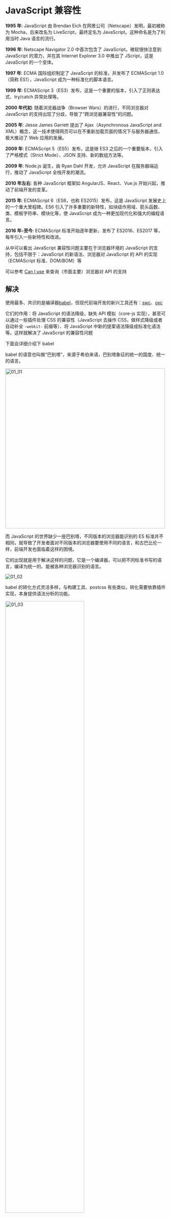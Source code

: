# JavaScript 兼容性

**1995 年**: JavaScript 由 Brendan Eich 在网景公司（Netscape）发明，最初被称为 Mocha，后来改名为 LiveScript，最终定名为 JavaScript。这种命名是为了利用当时 Java 语言的流行。

**1996 年**: Netscape Navigator 2.0 中首次包含了 JavaScript。微软很快注意到 JavaScript 的潜力，并在其 Internet Explorer 3.0 中推出了 JScript，这是 JavaScript 的一个变体。

**1997 年**: ECMA 国际组织制定了 JavaScript 的标准，并发布了 ECMAScript 1.0（简称 ES1），JavaScript 成为一种标准化的脚本语言。

**1999 年**: ECMAScript 3（ES3）发布，这是一个重要的版本，引入了正则表达式、try/catch 异常处理等。

**2000 年代初**: 随着浏览器战争（Browser Wars）的进行，不同浏览器对 JavaScript 的支持出现了分歧，导致了“跨浏览器兼容性”的问题。

**2005 年**: Jesse James Garrett 提出了 Ajax（Asynchronous JavaScript and XML）概念，这一技术使得网页可以在不重新加载页面的情况下与服务器通信，极大推动了 Web 应用的发展。

**2009 年**: ECMAScript 5（ES5）发布，这是继 ES3 之后的一个重要版本，引入了严格模式（Strict Mode）、JSON 支持、新的数组方法等。

**2009 年**: Node.js 诞生，由 Ryan Dahl 开发，允许 JavaScript 在服务器端运行，推动了 JavaScript 全栈开发的潮流。

**2010 年左右**: 各种 JavaScript 框架如 AngularJS、React、Vue.js 开始兴起，推动了前端开发的变革。

**2015 年**: ECMAScript 6（ES6，也称 ES2015）发布，这是 JavaScript 发展史上的一个重大里程碑。ES6 引入了许多重要的新特性，如块级作用域、箭头函数、类、模板字符串、模块化等，使 JavaScript 成为一种更加现代化和强大的编程语言。

**2016 年-至今**: ECMAScript 标准开始逐年更新，发布了 ES2016、ES2017 等，每年引入一些新特性和改进。


从中可以看出 JavaScript 兼容性问题主要在于浏览器环境的 JavaScript 的支持，包括不限于：JavaScript 的新语法、浏览器对 JavaScript 的 API 的实现（ECMAScript 标准、DOM/BOM）等

可以参考 [Can I use](https://caniuse.com/) 来查询（市面主要）浏览器对 API 的支持


## 解决

使用最多、共识的是编译器[babel](https://babeljs.io/)，但现代前端开发的新兴工具还有：[swc](https://github.com/swc-project/swc)、[oxc](https://github.com/oxc-project/oxc)

它们的作用：将 JavaScript 的语法降级，缺失 API 模拟（core-js 实现），甚至可以通过一些插件处理 CSS 的兼容性（JavaScript 去操作 CSS，做样式降级或者自动补全 `-webkit-` 前缀等）、将 JavaScript 中新的提案语法降级成标准化语法等。这样就解决了 JavaScript 的兼容性问题

下面会详细介绍下 babel

babel 的语意也叫做“巴别塔”，来源于希伯来语，巴别塔象征的统一的国度、统一的语言。

<img src="./../.images/chapter-4/01_01.png" alt="01_01" style="height: 500px" />

而 JavaScript 的世界缺少一座巴别塔，不同版本的浏览器能识别的 ES 标准并不相同，就导致了开发者面对不同版本的浏览器要使用不同的语言，和古巴比伦一样，前端开发也面临着这样的困境。

它的出现就是用于解决这样的问题，它是一个编译器，可以把不同标准书写的语言，编译为统一的、能被各种浏览器识别的语言。

<img src="./../.images/chapter-4/01_02.png" alt="01_02" />

babel 的转化方式灵活多样，与构建工具、postcss 有些类似，转化需要依靠插件实现，本身提供语法分析的功能。

<img src="./../.images/chapter-4/01_03.png" alt="01_03" style="width: 70%"/>

## Babel

官网：[babel](https://babeljs.io/)，中文网：[babel 中文网](https://babel.nodejs.cn/)

babel playground：https://babeljs.io/repl

### 使用

单独使用 babel，需要使用到`@babel/cli`和`@babel/core`这两个库。

`@babel/cli`：babel 核心库，提供了编译所需的所有 api

`@babel/core`：提供一个命令行工具，调用核心库的 api 完成编译

1. 安装：

   ```shell
   pnpm add -D @babel/core @babel/cli
   ```

2. 使用`@babel/cli`编译：

   ```shell
   # 按文件编译，--out-file 可以缩写为 -o，
   npx babel target.js --out-file output.js

   # 案目录编译, --out-dir 可以缩写为 -d
   npx babel src --out-dir lib
   ```

   其中还可以指定参数：

   - --watch（可以缩写为-w）可以在每次更改文件时编译文件

   - --source-maps（可以缩写为-s）来添加映射文件

   更多命令行参数参考：[docs babel-cli](https://babel.nodejs.cn/docs/babel-cli)

3. 使用 babel 插件

   一般情况下，我们使用 babel 的大部分功能是基于插件的，要启用这个功能需要

   - 使用 babel 的配置文件（babel 编译的入口）

     可以是`babel.config.json`、`.babel.json`、`.babelrc`，甚至可以在`package.json`中配置选项

     配置文件内容结构类似于：

     ```json
     {
     	"presets": [...],
         "plugins": [...]
     }
     ```

   - 根据经验、文档、插件仓库（自己手写也行）选择插件或者预设

     大部分情况下都会使用的到：@babel/preset-env 这个预设

     如果说你用框架是 react，使用 babel 时会用到 @babel/preset-react , 这个主要针对于 react ，比如它的 jsx 文件

     还有 TypeScript，使用 babel 时会用到 @babel/preset-typescript。

     插件仓库主要是一些语法转换插件（解析新的或者实验性 JavaScript 语法转换成向后兼容的 JavaScript 语法）、模块格式转化插件、预设插件等，地址：[插件列表](https://babel.nodejs.cn/docs/plugins-list)

     ::: tip 什么是预设呢？

     预设是多个插件的集合，配置预设可以节省必要插件的安装和配置项

     :::

   - 启用 babel 实时编译（自定义命令行参数）

     ```shell
     # 示例
     npx babel src -d dist -w
     ```

### babel 预设

babel 配置文件中的`preset`就是配置**预设**的地方，需要注意的是 babel 预设的加载是有**顺序**的，是**从后往前**的，如果配置的预设有使用到同一个插件，那么最新的会覆盖旧的。

这里详细讲一下 babel 的 `@babel/preset-env` 预设，也是最常用的预设。

作用：使用最新的 JavaScript，而无需微观管理目标环境需要哪些**语法转换**和**API 转换**。这既让你的生活更轻松，也让 JavaScript 包更小！

| **转换类型** | **处理对象**            | **配置工具**                   | **示例**                        |
| :----------- | :---------------------- | :----------------------------- | :------------------------------ |
| **语法转换** | 新语法（ES6+ 语法特性） | `@babel/preset-env` + 语法插件 | 箭头函数、类、解构、可选链 `?.` |
| **API 转换** | 新 API（内置对象/方法） | `core-js` + `useBuiltIns` 配置 | `Promise`、`Array.includes()`   |

在这一节的配置项就涉及到了**API 转换**，至于**语法转换**在下一节[babel 插件](/knowledge/第四章文档.html#babel插件)中涉及

安装：

```shell
pnpm add -D @babel/preset-env
```

配置项：

```json
{
  "preset": [
    [
      "@babel/preset-env",
      {
        // 配置项 假设下面配置存在
        "a": "a1" // [!code ++]
      }
    ]
  ]
}
```

@babel/preset-env 预设也对[browserslist](https://github.com/browserslist/browserslist)进行了集成，可以通过选项 targets 来配置（需要将`ignoreBrowserslistConfig`置为 true），如:

```json
{
  "preset": [
    [
      "@babel/preset-env",
      {
        "ignoreBrowserslistConfig": true, // [!code ++]
        "targets": {
          // [!code ++]
          "chrome": "58", // [!code ++]
          "ie": "11" // [!code ++]
        } // [!code ++]
      }
    ]
  ]
}
```

但通常情况下，会使用[browserslist](https://github.com/browserslist/browserslist)指定的配置文件，往往是`.browserslistrc`文件，因为工程化生态系统中，像 postcss、stylelint 等一些工具也会使用到它，如：

```
last 10 version
> 1%
not ie <= 8
```

::: details 那 browserslist 是什么？

它的作用是通过其配置文件去涵盖你想要**兼容的浏览器范围**，它的语法使用需要参考：[Browserslist](https://browsersl.ist/)，下面使用一个示例（语法使用在左侧有文档）：

<img src="./../.images/chapter-4/01_04.png" />

:::

那么接下来讲一下这个预设常用的几个配置项：

1. usebuiltins

   用于如何处理 polyfill，默认为 false，也就是禁用 polyfill。使用"usage"或者"entry"才会引入 core-js 作为 polyfill，而"usage"和"entry"的区别在于："usage"是按需引入（仅添加代码中实际用到的 API 的 polyfill），"entry"是全量引入（根据目标浏览器，一次性引入所有可能缺失的 polyfil）

2. core-js

   一般情况下传递一个对象，如果是字符串代表版本，如：`"core-js": "3.41"`

   version: 指定`core-js`的版本

   shippedProposals: 是否启用浏览器中发布了一段时间的提案 polyfill 和转换

3. modules

   这个配置将启用将 ES 模块语法转换为另一种模块类型，将此设置为 `false` 将保留 ES 模块。仅当你打算将原生 ES 模块发送到浏览器时才使用此选项。如果你使用 Babel 的 bundler，默认的 `modules: "auto"` 总是首选。

   这个配置可以是 "amd" | "umd" | "systemjs" | "commonjs" | "cjs" | "auto" | false

4. ignoreBrowserslistConfig

   用于指示 Babel 是否忽略项目中的 Browserslist 配置文件，默认为 false

   如果启用（true）时，通常和 target 搭配

::: details 什么是 polyfill（垫片）?

它是指一段 JavaScript 代码，它用于在现代浏览器中“模拟”或“填充”哪些旧版本浏览器原生不支持的 JavaScript API、HTML 5 功能或者 CSS 特性

polyfill（垫片）的目的是：让开发者能够使用最新的 Web 标准特性进行开发，同时确保这些特性在老旧或不支持它们的浏览器中也能基本正常运行，从而提升跨浏览器的兼容性。

比如从 [Can I use](https://caniuse.com/) 查找 Array.prototype.with API（ES2023 新出的）：

<img src="./../.images/chapter-4/01_05.png" />

发现我们需要兼容 IE 和 一些不知道是否实现的其他浏览器（如 UC Browser for Android 等），我通过 babel 引入 polyfill，查看编译后结果：

<img src="./../.images/chapter-4/01_06.png" />

但是在使用 babel 的 polyfill 需要注意一点，就是图片上`core-js`做 polyfill 的库，它是对 **ECMAScript 标准 API**做垫片处理，不对 Web API 做垫片处理（比如：浏览器环境的 fetch）

:::

其他的预设感兴趣可以自己去探索：[babel presets](https://babel.nodejs.cn/docs/presets)

这里还推荐一个预设[babel-minify](https://github.com/babel/minify)可以减少构建后的 JavaScript 体积

### babel 插件

babel 配置文件中的`plugins`就是配置**插件**的地方，同样插件的加载也是有顺序的，是**从前往后**（与`babel预设`相反），且**插件是在预设之前运行**。

插件的选项配置和预设类似：

```json
{
  // ...
  "plugins": [
    [
      // 插件名 // [!code ++]
      "xxx", // [!code ++]
      {
        // [!code ++]
        // 插件选项 // [!code ++]
        "option1": "val1", // [!code ++]
        "option2": "val2" // [!code ++]
      } // [!code ++]
    ]
  ]
}
```

下面是一些有意思的插件：

- `babel-plugin-transform-remove-console`

  该插件会移除源码中的打印的日志

  <img src="./../.images/chapter-4/01_07.png" />

  配置项：

  `exclude`：排除的 console api 方式

  如：

  ```json
  {
    "plugins": [
      // console.error 和 console.warn 不会被插件移除
      [
        "babel-plugin-transform-remove-console",
        { "exclude": ["error", "warn"] }
      ]
    ]
  }
  ```

-
